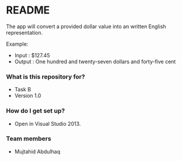 # README #

The app will convert a provided dollar value into an written English representation.

Example:

* Input : $127.45
* Output : One hundred and twenty-seven dollars and forty-five cent

### What is this repository for? ###

* Task B
* Version 1.0

### How do I get set up? ###

* Open in Visual Studio 2013.

### Team members ###

* Mujtahid Abdulhaq